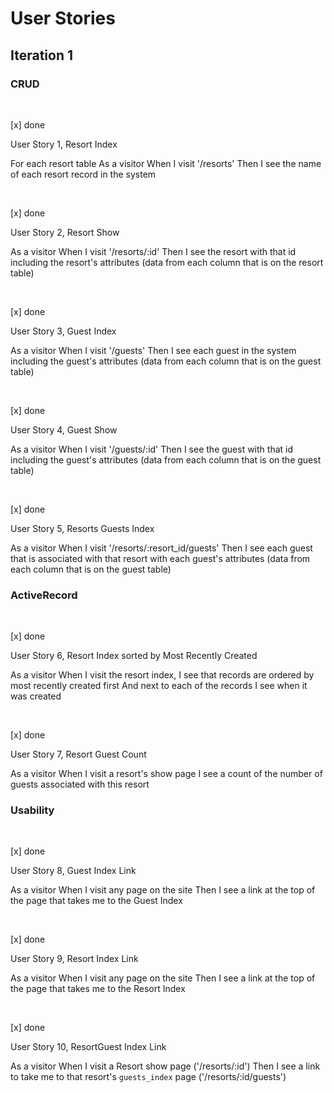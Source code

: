 # User Stories

## Iteration 1

### CRUD

&nbsp;

[x] done

User Story 1, Resort Index

For each resort table
As a visitor
When I visit '/resorts'
Then I see the name of each resort record in the system

&nbsp;

[x] done

User Story 2, Resort Show

As a visitor
When I visit '/resorts/:id'
Then I see the resort with that id including the resort's attributes
(data from each column that is on the resort table)

&nbsp;

[x] done

User Story 3, Guest Index

As a visitor
When I visit '/guests'
Then I see each guest in the system including the guest's attributes
(data from each column that is on the guest table)

&nbsp;

[x] done

User Story 4, Guest Show

As a visitor
When I visit '/guests/:id'
Then I see the guest with that id including the guest's attributes
(data from each column that is on the guest table)

&nbsp;

[x] done

User Story 5, Resorts Guests Index

As a visitor
When I visit '/resorts/:resort_id/guests'
Then I see each guest that is associated with that resort with each guest's attributes
(data from each column that is on the guest table)

### ActiveRecord

&nbsp;

[x] done

User Story 6, Resort Index sorted by Most Recently Created

As a visitor
When I visit the resort index,
I see that records are ordered by most recently created first
And next to each of the records I see when it was created

&nbsp;

[x] done

User Story 7, Resort Guest Count

As a visitor
When I visit a resort's show page
I see a count of the number of guests associated with this resort

### Usability

&nbsp;

[x] done

User Story 8, Guest Index Link

As a visitor
When I visit any page on the site
Then I see a link at the top of the page that takes me to the Guest Index

&nbsp;

[x] done

User Story 9, Resort Index Link

As a visitor
When I visit any page on the site
Then I see a link at the top of the page that takes me to the Resort Index

&nbsp;

[x] done

User Story 10, ResortGuest Index Link

As a visitor
When I visit a Resort show page ('/resorts/:id')
Then I see a link to take me to that resort's `guests_index` page ('/resorts/:id/guests')
